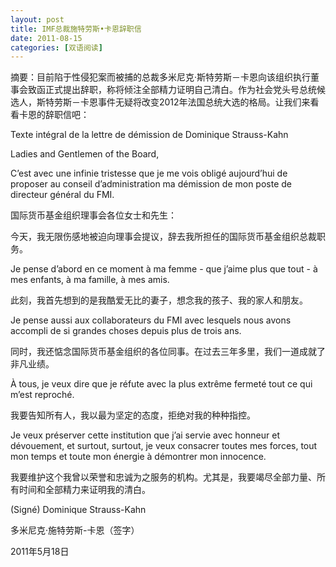 ```yaml
---
layout: post
title: IMF总裁施特劳斯•卡恩辞职信
date: 2011-08-15
categories: [双语阅读]  
---
```


摘要：目前陷于性侵犯案而被捕的总裁多米尼克·斯特劳斯－卡恩向该组织执行董事会致函正式提出辞职，称将倾注全部精力证明自己清白。作为社会党头号总统候选人，斯特劳斯－卡恩事件无疑将改变2012年法国总统大选的格局。让我们来看看卡恩的辞职信吧：

Texte intégral de la lettre de démission de Dominique Strauss-Kahn

Ladies and Gentlemen of the Board,

C’est avec une infinie tristesse que je me vois obligé aujourd’hui de proposer au conseil d’administration ma démission de mon poste de directeur général du FMI.

国际货币基金组织理事会各位女士和先生：

今天，我无限伤感地被迫向理事会提议，辞去我所担任的国际货币基金组织总裁职务。

Je pense d’abord en ce moment à ma femme - que j’aime plus que tout - à mes enfants, à ma famille, à mes amis.

此刻，我首先想到的是我酷爱无比的妻子，想念我的孩子、我的家人和朋友。

Je pense aussi aux collaborateurs du FMI avec lesquels nous avons accompli de si grandes choses depuis plus de trois ans.

同时，我还惦念国际货币基金组织的各位同事。在过去三年多里，我们一道成就了非凡业绩。

À tous, je veux dire que je réfute avec la plus extrême fermeté tout ce qui m’est reproché.

我要告知所有人，我以最为坚定的态度，拒绝对我的种种指控。

Je veux préserver cette institution que j’ai servie avec honneur et dévouement, et surtout, surtout, je veux consacrer toutes mes forces, tout mon temps et toute mon énergie à démontrer mon innocence.

我要维护这个我曾以荣誉和忠诚为之服务的机构。尤其是，我要竭尽全部力量、所有时间和全部精力来证明我的清白。

(Signé) Dominique Strauss-Kahn

多米尼克·施特劳斯-卡恩（签字）

2011年5月18日
